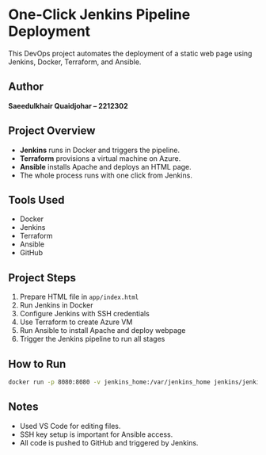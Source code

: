 
# One-Click Jenkins Pipeline Deployment

This DevOps project automates the deployment of a static web page using Jenkins, Docker, Terraform, and Ansible.

## Author
**Saeedulkhair Quaidjohar – 2212302**

## Project Overview

- **Jenkins** runs in Docker and triggers the pipeline.
- **Terraform** provisions a virtual machine on Azure.
- **Ansible** installs Apache and deploys an HTML page.
- The whole process runs with one click from Jenkins.

## Tools Used

- Docker
- Jenkins
- Terraform
- Ansible
- GitHub

## Project Steps

1. Prepare HTML file in `app/index.html`
2. Run Jenkins in Docker
3. Configure Jenkins with SSH credentials
4. Use Terraform to create Azure VM
5. Run Ansible to install Apache and deploy webpage
6. Trigger the Jenkins pipeline to run all stages

## How to Run

```bash
docker run -p 8080:8080 -v jenkins_home:/var/jenkins_home jenkins/jenkins:lts
```

## Notes

- Used VS Code for editing files.
- SSH key setup is important for Ansible access.
- All code is pushed to GitHub and triggered by Jenkins.
